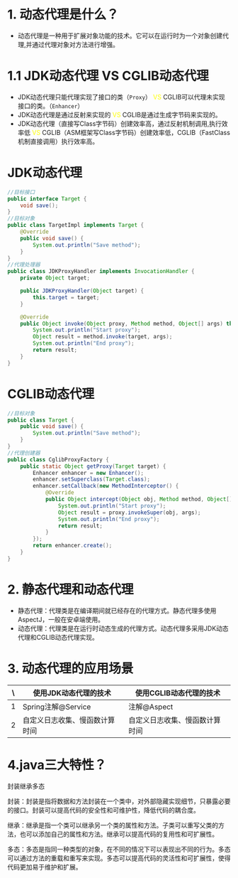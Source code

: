 # 1. 动态代理是什么？

- 动态代理是一种用于扩展对象功能的技术。它可以在运行时为一个对象创建代理,并通过代理对象对方法进行增强。


# 1.1 JDK动态代理 VS CGLIB动态代理

- JDK动态代理只能代理实现了接口的类（`Proxy`） <span style="color:yellow;">VS</span> CGLIB可以代理未实现接口的类。（`Enhancer`）
- JDK动态代理是通过反射来实现的 <span style="color:yellow;">VS</span> CGLIB是通过生成字节码来实现的。
- JDK动态代理（直接写Class字节码）创建效率高，通过反射机制调用,执行效率低 <span style="color:yellow;">VS</span> CGLIB（ASM框架写Class字节码）创建效率低，CGLIB（FastClass机制直接调用）执行效率高。

<h1>JDK动态代理</h1>

```java
//目标接口
public interface Target {
    void save();
}
//目标对象
public class TargetImpl implements Target {
    @Override
    public void save() {
        System.out.println("Save method");
    }
}  
//代理处理器
public class JDKProxyHandler implements InvocationHandler {
    private Object target;

    public JDKProxyHandler(Object target) {
        this.target = target;
    }

    @Override
    public Object invoke(Object proxy, Method method, Object[] args) throws Throwable {
        System.out.println("Start proxy");
        Object result = method.invoke(target, args);
        System.out.println("End proxy");
        return result;
    }
}
```

<h1>CGLIB动态代理</h1>

```java
//目标对象
public class Target {
    public void save() {
        System.out.println("Save method");
    }
}
//代理创建器
public class CglibProxyFactory {
    public static Object getProxy(Target target) {
        Enhancer enhancer = new Enhancer();
        enhancer.setSuperclass(Target.class);
        enhancer.setCallback(new MethodInterceptor() {
            @Override
            public Object intercept(Object obj, Method method, Object[] args, MethodProxy proxy) throws Throwable {
                System.out.println("Start proxy");
                Object result = proxy.invokeSuper(obj, args);
                System.out.println("End proxy");
                return result;
            }
        });
        return enhancer.create();
    }
} 
```

# 2. 静态代理和动态代理

- 静态代理：代理类是在编译期间就已经存在的代理方式。静态代理多使用AspectJ，一般在安卓端使用。
- 动态代理：代理类是在运行时动态生成的代理方式。动态代理多采用JDK动态代理和CGLIB动态代理实现。

# 3. 动态代理的应用场景

| \   | 使用JDK动态代理的技术     | 使用CGLIB动态代理的技术  |
| --- | ---------------- | --------------- |
| 1   | Spring注解@Service | 注解@Aspect       |
| 2   | 自定义日志收集、慢函数计算时间  | 自定义日志收集、慢函数计算时间 |


# 4.java三大特性？
封装继承多态

封装：封装是指将数据和方法封装在一个类中，对外部隐藏实现细节，只暴露必要的接口。封装可以提高代码的安全性和可维护性，降低代码的耦合度。

继承：继承是指一个类可以继承另一个类的属性和方法。子类可以重写父类的方法，也可以添加自己的属性和方法。继承可以提高代码的复用性和可扩展性。

多态：多态是指同一种类型的对象，在不同的情况下可以表现出不同的行为。多态可以通过方法的重载和重写来实现。多态可以提高代码的灵活性和可扩展性，使得代码更加易于维护和扩展。